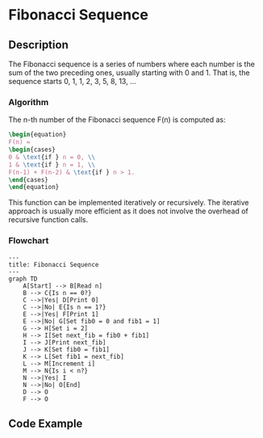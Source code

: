 # Fibonacci Sequence

## Description

The Fibonacci sequence is a series of numbers where each number is the sum of the two preceding ones, usually starting
with 0 and 1. That is, the sequence starts 0, 1, 1, 2, 3, 5, 8, 13, ...

### Algorithm

The n-th number of the Fibonacci sequence F(n) is computed as:

```tex
\begin{equation}
F(n) = 
\begin{cases} 
0 & \text{if } n = 0, \\
1 & \text{if } n = 1, \\
F(n-1) + F(n-2) & \text{if } n > 1.
\end{cases}
\end{equation}
```

This function can be implemented iteratively or recursively. The iterative approach is usually more efficient as it does
not involve the overhead of recursive function calls.

### Flowchart

```mermaid
---
title: Fibonacci Sequence
---
graph TD
    A[Start] --> B[Read n]
    B --> C{Is n == 0?}
    C -->|Yes| D[Print 0]
    C -->|No| E{Is n == 1?}
    E -->|Yes| F[Print 1]
    E -->|No| G[Set fib0 = 0 and fib1 = 1]
    G --> H[Set i = 2]
    H --> I[Set next_fib = fib0 + fib1]
    I --> J[Print next_fib]
    J --> K[Set fib0 = fib1]
    K --> L[Set fib1 = next_fib]
    L --> M[Increment i]
    M --> N{Is i < n?}
    N -->|Yes| I
    N -->|No| O[End]
    D --> O
    F --> O
```

## Code Example

<tabs>
  <tab title="Rust">
    <code-block lang="c" src="rust/fibonacci_sequence.rs" validate="false" />
  </tab>
  <tab title="C++">
    <code-block lang="c++" src="cpp/fibonacci_sequence.cpp" validate="false" />
  </tab>
  <tab title="Python">
    <code-block lang="python" src="python/fibonacci_sequence.py" validate="false" />
  </tab>
</tabs>
